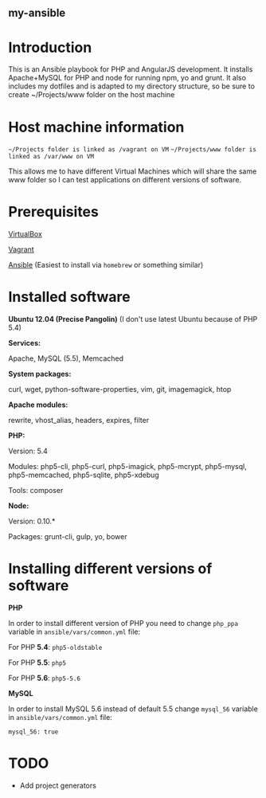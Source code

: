 my-ansible
---

# Introduction
This is an Ansible playbook for PHP and AngularJS development. It installs Apache+MySQL for PHP and node for running npm, yo and grunt.
It also includes my dotfiles and is adapted to my directory structure, so be sure to create ~/Projects/www folder on the host machine


# Host machine information
`~/Projects folder is linked as /vagrant on VM`
`~/Projects/www folder is linked as /var/www on VM`

This allows me to have different Virtual Machines which will share the same www folder so I can test applications on different versions of software.

# Prerequisites

[VirtualBox](https://www.virtualbox.org)

[Vagrant](https://www.vagrantup.com)

[Ansible](http://www.ansible.com) (Easiest to install via `homebrew` or something similar)

# Installed software

**Ubuntu 12.04 (Precise Pangolin)** (I don't use latest Ubuntu because of PHP 5.4)

**Services:**

Apache, MySQL (5.5), Memcached

**System packages:**

curl, wget, python-software-properties, vim, git, imagemagick, htop

**Apache modules:**

rewrite, vhost_alias, headers, expires, filter

**PHP:**

Version: 5.4

Modules: php5-cli, php5-curl, php5-imagick, php5-mcrypt, php5-mysql, php5-memcached, php5-sqlite, php5-xdebug

Tools: composer

**Node:**

Version: 0.10.*

Packages: grunt-cli, gulp, yo, bower

# Installing different versions of software

**PHP**

In order to install different version of PHP you need to change `php_ppa` variable in `ansible/vars/common.yml` file:

For PHP **5.4**: `php5-oldstable`

For PHP **5.5**: `php5`

For PHP **5.6**: `php5-5.6`

**MySQL**

In order to install MySQL 5.6 instead of default 5.5 change `mysql_56` variable in `ansible/vars/common.yml` file:

`mysql_56: true`

# TODO
- Add project generators
